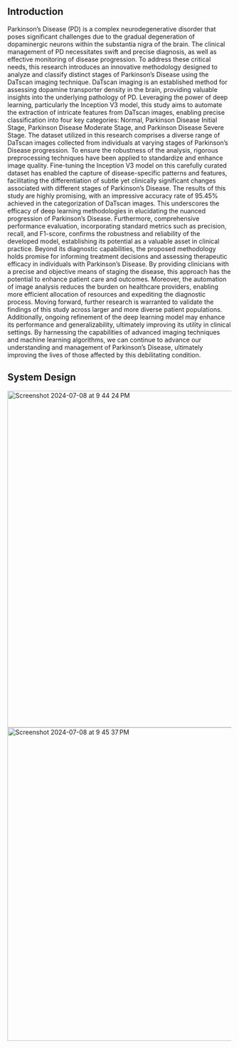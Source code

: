 <h2>Introduction</h2>
<p>Parkinson’s Disease (PD) is a complex neurodegenerative disorder that poses significant challenges due to the gradual degeneration of dopaminergic neurons within the substantia nigra of the brain. The clinical management of PD necessitates swift and precise diagnosis, as well as effective monitoring of disease progression. To address these critical needs, this research introduces an innovative methodology designed to analyze and classify distinct stages of Parkinson’s Disease using the DaTscan imaging technique.
          DaTscan imaging is an established method for assessing dopamine transporter density in the brain, providing valuable insights into the underlying pathology of PD. Leveraging the power of deep learning, particularly the Inception V3 model, this study aims to automate the extraction of intricate features from DaTscan images, enabling precise classification into four key categories: Normal, Parkinson Disease Initial Stage, Parkinson Disease Moderate Stage, and Parkinson Disease Severe Stage.
          The dataset utilized in this research comprises a diverse range of DaTscan images collected from individuals at varying stages of Parkinson’s Disease progression. To ensure the robustness of the analysis, rigorous preprocessing techniques have been applied to standardize and enhance image quality. Fine-tuning the Inception V3 model on this carefully curated dataset has enabled the capture of disease-specific patterns and features, facilitating the differentiation of subtle yet clinically significant changes associated with different stages of Parkinson’s Disease.
        The results of this study are highly promising, with an impressive accuracy rate of 95.45% achieved in the categorization of DaTscan images. This underscores the efficacy of deep learning methodologies in elucidating the nuanced progression of Parkinson’s Disease. Furthermore, comprehensive performance evaluation, incorporating standard metrics such as precision, recall, and F1-score, confirms the robustness and reliability of the developed model, establishing its potential as a valuable asset in clinical practice.
         Beyond its diagnostic capabilities, the proposed methodology holds promise for informing treatment decisions and assessing therapeutic efficacy in individuals with Parkinson’s Disease. By providing clinicians with a precise and objective means of staging the disease, this approach has the potential to enhance patient care and outcomes. Moreover, the automation of image analysis reduces the burden on healthcare providers, enabling more efficient allocation of resources and expediting  the diagnostic process.
        Moving forward, further research is warranted to validate the findings of this study across larger and more diverse patient populations. Additionally, ongoing refinement of the deep learning model may enhance its performance and generalizability, ultimately improving its utility in clinical settings. By harnessing the capabilities of advanced imaging techniques and machine learning algorithms, we can continue to advance our understanding and management of Parkinson’s Disease, ultimately improving the lives of those affected by this debilitating condition.

</p>


<h2>System Design</h2>
<img width="755" alt="Screenshot 2024-07-08 at 9 44 24 PM" src="https://github.com/VikasKarbail/Deep-Learning-Based-Parkinson-s-disease-detection-Using-MRI-images../assets/117006055/27a46349-29ce-42d6-b9e0-be06af10e18f">
<img width="703" alt="Screenshot 2024-07-08 at 9 45 37 PM" src="https://github.com/VikasKarbail/Deep-Learning-Based-Parkinson-s-disease-detection-Using-MRI-images../assets/117006055/6159face-8d56-400d-b58b-1fa6400d5953">
